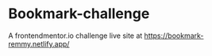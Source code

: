 # Bookmark-challenge
A frontendmentor.io challenge
live site at https://bookmark-remmy.netlify.app/
